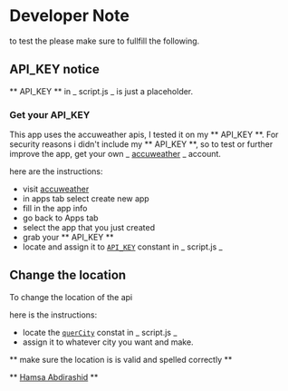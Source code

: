 # Developer Note

to test the please make sure to fullfill the following.

## API_KEY notice

** API_KEY ** in _ script.js _ is just a placeholder.

### Get your API_KEY

This app uses the accuweather apis, I tested it on my ** API_KEY **.
For security reasons i didn't include my ** API_KEY **, so to test or
further improve the app, get your own _ [accuweather](https://https://developer.accuweather.com/) _ account.

here are the instructions:

-   visit [accuweather](https://https://developer.accuweather.com/ 'accuweather developers sections')
-   in apps tab select create new app
-   fill in the app info
-   go back to Apps tab
-   select the app that you just created
-   grab your ** API_KEY **
-   locate and assign it to [`API_KEY`](# 'line 54') constant in _ script.js _

## Change the location

To change the location of the api

here is the instructions:

-   locate the [`querCity`](# 'line 55') constat in _ script.js _
-   assign it to whatever city you want and make.

** make sure the location is is valid and spelled correctly **

** [Hamsa Abdirashid](https://github.com/hamzaabde) **
